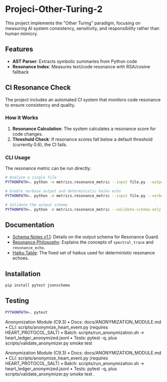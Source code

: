 # Projeci-Other-Turing-2

This project implements the "Other Turing" paradigm, focusing on measuring AI system consistency, sensitivity, and responsibility rather than human mimicry.

## Features

- **AST Parser**: Extracts symbolic summaries from Python code
- **Resonance Index**: Measures text/code resonance with RSA/cosine fallback

## CI Resonance Check

The project includes an automated CI system that monitors code resonance to ensure consistency and quality.

### How it Works

1. **Resonance Calculation**: The system calculates a resonance score for code changes.
2. **Threshold Check**: If resonance scores fall below a default threshold (currently 0.6), the CI fails.

### CLI Usage

The resonance metric can be run directly:

```bash
# Analyze a single file
PYTHONPATH=. python -m metrics.resonance_metric --input file.py --output-json results.json

# Enable verbose output and deterministic haiku echo
PYTHONPATH=. python -m metrics.resonance_metric --input file.py --verbose --seed 42

# Validate the output schema
PYTHONPATH=. python -m metrics.resonance_metric --validate-schema-only
```

## Documentation

*   [Schema Notes v1.1](docs/SCHEMA_NOTES_v1_1.md): Details on the output schema for Resonance Guard.
*   [Resonance Philosophy](docs/RESONANCE_PHILOSOPHY.md): Explains the concepts of `spectral_trace` and `resonance_echo`.
*   [Haiku Table](docs/HAIKU_TABLE.md): The fixed set of haikus used for deterministic resonance echoes.

## Installation

```bash
pip install pytest jsonschema
```

## Testing

```bash
PYTHONPATH=. pytest
```



Anonymization Module (C9.3)
	•	Docs: docs/ANONYMIZATION_MODULE.md
	•	CLI: scripts/anonymize_heart_event.py (requires HEART_PROTOCOL_SALT)
	•	Batch: scripts/run_anonymization.sh → heart_ledger_anonymized.jsonl
	•	Tests: pytest -q, plus scripts/validate_anonymizer.py smoke test

Anonymization Module (C9.3)
	•	Docs: docs/ANONYMIZATION_MODULE.md
	•	CLI: scripts/anonymize_heart_event.py (requires HEART_PROTOCOL_SALT)
	•	Batch: scripts/run_anonymization.sh → heart_ledger_anonymized.jsonl
	•	Tests: pytest -q, plus scripts/validate_anonymizer.py smoke test
 .
